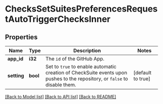 # ChecksSetSuitesPreferencesRequestAutoTriggerChecksInner

## Properties

Name | Type | Description | Notes
------------ | ------------- | ------------- | -------------
**app_id** | **i32** | The `id` of the GitHub App. | 
**setting** | **bool** | Set to `true` to enable automatic creation of CheckSuite events upon pushes to the repository, or `false` to disable them. | [default to true]

[[Back to Model list]](../README.md#documentation-for-models) [[Back to API list]](../README.md#documentation-for-api-endpoints) [[Back to README]](../README.md)


